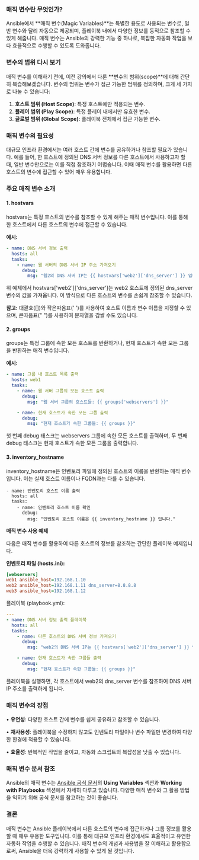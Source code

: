 
### **매직 변수란 무엇인가?**

Ansible에서 **매직 변수(Magic Variables)**는 특별한 용도로 사용되는 변수로, 일반 변수와 달리 자동으로 제공되며, 플레이북 내에서 다양한 정보를 동적으로 참조할 수 있게 해줍니다. 매직 변수는 Ansible의 강력한 기능 중 하나로, 복잡한 자동화 작업을 보다 효율적으로 수행할 수 있도록 도와줍니다.

### **변수의 범위 다시 보기**


매직 변수를 이해하기 전에, 이전 강의에서 다룬 **변수의 범위(scope)**에 대해 간단히 복습해보겠습니다. 변수의 범위는 변수가 접근 가능한 범위를 정의하며, 크게 세 가지로 나눌 수 있습니다:

1. **호스트 범위 (Host Scope)**: 특정 호스트에만 적용되는 변수.
2. **플레이 범위 (Play Scope)**: 특정 플레이 내에서만 유효한 변수.
3. **글로벌 범위 (Global Scope)**: 플레이북 전체에서 접근 가능한 변수.

### **매직 변수의 필요성**

대규모 인프라 환경에서는 여러 호스트 간에 변수를 공유하거나 참조할 필요가 있습니다. 예를 들어, 한 호스트에 정의된 DNS 서버 정보를 다른 호스트에서 사용하고자 할 때, 일반 변수만으로는 이를 직접 참조하기 어렵습니다. 이때 매직 변수를 활용하면 다른 호스트의 변수에 접근할 수 있어 매우 유용합니다.

### **주요 매직 변수 소개**

#### **1. hostvars**

hostvars는 특정 호스트의 변수를 참조할 수 있게 해주는 매직 변수입니다. 이를 통해 한 호스트에서 다른 호스트의 변수에 접근할 수 있습니다.

**예시:**

```yaml
- name: DNS 서버 정보 출력
  hosts: all
  tasks:
    - name: 웹 서버의 DNS 서버 IP 주소 가져오기
      debug:
        msg: "웹2의 DNS 서버 IP는 {{ hostvars['web2']['dns_server'] }} 입니다."
```

위 예제에서 hostvars['web2']['dns_server']는 web2 호스트에 정의된 dns_server 변수의 값을 가져옵니다. 이 방식으로 다른 호스트의 변수를 손쉽게 참조할 수 있습니다.

**참고:** 대괄호([])와 작은따옴표(' ')를 사용하여 호스트 이름과 변수 이름을 지정할 수 있으며, 큰따옴표(" ")를 사용하여 문자열을 감쌀 수도 있습니다.

#### **2. groups**

groups는 특정 그룹에 속한 모든 호스트를 반환하거나, 현재 호스트가 속한 모든 그룹을 반환하는 매직 변수입니다.

**예시:**

```yaml
- name: 그룹 내 호스트 목록 출력
  hosts: web1
  tasks:
    - name: 웹 서버 그룹의 모든 호스트 출력
      debug:
        msg: "웹 서버 그룹의 호스트들: {{ groups['webservers'] }}"

    - name: 현재 호스트가 속한 모든 그룹 출력
      debug:
        msg: "현재 호스트가 속한 그룹들: {{ groups }}"
```

첫 번째 debug 태스크는 webservers 그룹에 속한 모든 호스트를 출력하며, 두 번째 debug 태스크는 현재 호스트가 속한 모든 그룹을 출력합니다.

#### **3. inventory_hostname**

  

inventory_hostname은 인벤토리 파일에 정의된 호스트의 이름을 반환하는 매직 변수입니다. 이는 실제 호스트 이름이나 FQDN과는 다를 수 있습니다.

  
```
- name: 인벤토리 호스트 이름 출력
  hosts: all
  tasks:
    - name: 인벤토리 호스트 이름 확인
      debug:
        msg: "인벤토리 호스트 이름은 {{ inventory_hostname }} 입니다."
```

**매직 변수 사용 예제**

다음은 매직 변수를 활용하여 다른 호스트의 정보를 참조하는 간단한 플레이북 예제입니다.

**인벤토리 파일 (**hosts.ini**):**

  
```ini
[webservers]
web1 ansible_host=192.168.1.10
web2 ansible_host=192.168.1.11 dns_server=8.8.8.8
web3 ansible_host=192.168.1.12
```


플레이북 (playbook.yml):

  
```yaml
---
- name: DNS 서버 정보 출력 플레이북
  hosts: all
  tasks:
    - name: 다른 호스트의 DNS 서버 정보 가져오기
      debug:
        msg: "web2의 DNS 서버 IP는 {{ hostvars['web2']['dns_server'] }} 입니다."

    - name: 현재 호스트가 속한 그룹들 출력
      debug:
        msg: "현재 호스트가 속한 그룹들: {{ groups }}"
```

플레이북을 실행하면, 각 호스트에서 web2의 dns_server 변수를 참조하여 DNS 서버 IP 주소를 출력하게 됩니다.

### **매직 변수의 장점**

• **유연성**: 다양한 호스트 간에 변수를 쉽게 공유하고 참조할 수 있습니다.

• **재사용성**: 플레이북을 수정하지 않고도 인벤토리 파일이나 변수 파일만 변경하여 다양한 환경에 적용할 수 있습니다.

• **효율성**: 반복적인 작업을 줄이고, 자동화 스크립트의 복잡성을 낮출 수 있습니다.

### **매직 변수 문서 참조**

Ansible의 매직 변수는 [Ansible 공식 문서](https://docs.ansible.com/)의 **Using Variables** 섹션과 **Working with Playbooks** 섹션에서 자세히 다루고 있습니다. 다양한 매직 변수와 그 활용 방법을 익히기 위해 공식 문서를 참고하는 것이 좋습니다.

### **결론**

매직 변수는 Ansible 플레이북에서 다른 호스트의 변수에 접근하거나 그룹 정보를 활용할 때 매우 유용한 도구입니다. 이를 통해 대규모 인프라 환경에서도 효율적이고 유연한 자동화 작업을 수행할 수 있습니다. 매직 변수의 개념과 사용법을 잘 이해하고 활용함으로써, Ansible을 더욱 강력하게 사용할 수 있게 될 것입니다.
